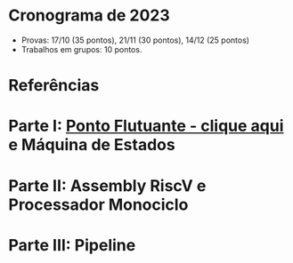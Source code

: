 
# Cronograma de 2023
* Provas: 17/10 (35 pontos), 21/11 (30 pontos), 14/12 (25 pontos)
* Trabalhos em grupos: 10 pontos.
  
# Referências


# Parte I: [Ponto Flutuante - clique aqui](https://github.com/arduinoufv/inf250/blob/master/2023/float.md) e Máquina de Estados

# Parte II: Assembly RiscV e Processador Monociclo

# Parte III: Pipeline

